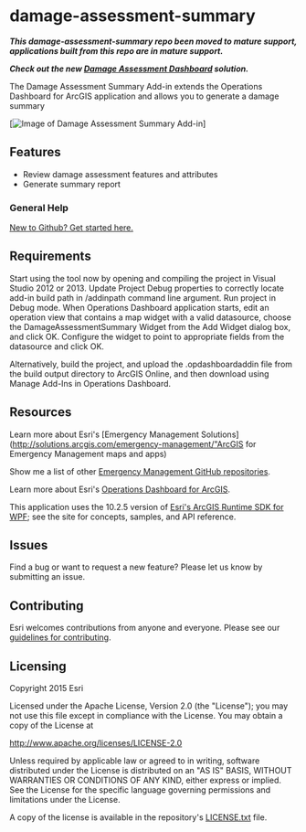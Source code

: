 damage-assessment-summary
=========================
***This damage-assessment-summary repo been moved to mature support, applications built from this repo are in mature support.***

***Check out the new [Damage Assessment Dashboard](http://solutions.arcgis.com/emergency-management/help/damage-assessment) solution.***

The Damage Assessment Summary Add-in extends the Operations Dashboard for ArcGIS application and allows you to generate a damage summary

[![Image of Damage Assessment Summary Add-in](damage-assessment-summary.png "Damage Assessment Summary")]

## Features

* Review damage assessment features and attributes
* Generate summary report

### General Help
[New to Github? Get started here.](http://htmlpreview.github.com/?https://github.com/Esri/esri.github.com/blob/master/help/esri-getting-to-know-github.html)

## Requirements

Start using the tool now by opening and compiling the project in Visual Studio 2012 or 2013. Update Project Debug properties to correctly locate add-in build path in /addinpath command line argument. Run project in Debug mode. When Operations Dashboard application starts, edit an operation view that contains a map widget with a valid datasource, choose the DamageAssessmentSummary Widget from the Add Widget dialog box, and click OK. Configure the widget to point to appropriate fields from the datasource and click OK.

Alternatively, build the project, and upload the .opdashboardaddin file from the build output directory to ArcGIS Online, and then download using Manage Add-Ins in Operations Dashboard.

## Resources

Learn more about Esri's [Emergency Management Solutions](http://solutions.arcgis.com/emergency-management/"ArcGIS for Emergency Management maps and apps)

Show me a list of other [Emergency Management GitHub repositories](http://esri.github.io/#Emergency-Management).

Learn more about Esri's [Operations Dashboard for ArcGIS](http://www.esri.com/software/arcgis/arcgisonline/features/operations-dashboard).

This application uses the 10.2.5 version of
[Esri's ArcGIS Runtime SDK for WPF](http://resources.arcgis.com/en/communities/runtime-wpf/);
see the site for concepts, samples, and API reference.

## Issues

Find a bug or want to request a new feature?  Please let us know by submitting an issue.

## Contributing

Esri welcomes contributions from anyone and everyone.
Please see our [guidelines for contributing](https://github.com/esri/contributing).

## Licensing

Copyright 2015 Esri

Licensed under the Apache License, Version 2.0 (the "License");
you may not use this file except in compliance with the License.
You may obtain a copy of the License at

   http://www.apache.org/licenses/LICENSE-2.0

Unless required by applicable law or agreed to in writing, software
distributed under the License is distributed on an "AS IS" BASIS,
WITHOUT WARRANTIES OR CONDITIONS OF ANY KIND, either express or implied.
See the License for the specific language governing permissions and
limitations under the License.

A copy of the license is available in the repository's
[LICENSE.txt](LICENSE.txt) file.